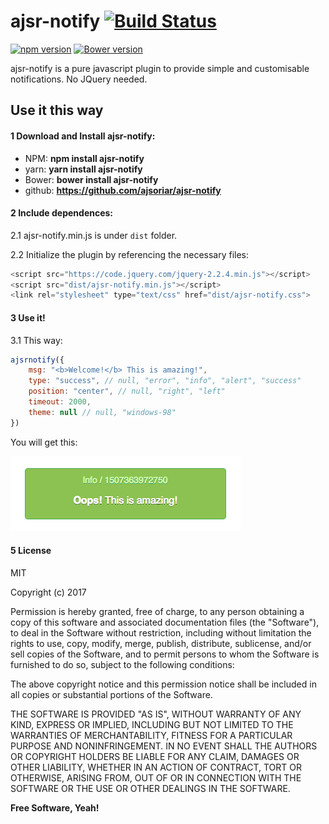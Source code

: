 # ajsr-notify [![Build Status](https://travis-ci.org/ajsoriar/ajsr-notify.svg?branch=master)](https://travis-ci.org/ajsoriar/ajsr-notify)

[![npm version](https://badge.fury.io/js/ajsr-notify.svg)](https://badge.fury.io/js/ajsr-notify)
[![Bower version](https://badge.fury.io/bo/ajsr-notify.svg)](https://badge.fury.io/bo/ajsr-notify)
<!---
[![Bower version](https://badge.fury.io/bo/ajsr-notify.svg)](https://badge.fury.io/bo/ajsr-notify)
[![NuGet version](https://badge.fury.io/nu/ajsr-notify.svg)](https://badge.fury.io/nu/ajsr-notify)
-->

ajsr-notify is a pure javascript plugin to provide simple and customisable notifications. No JQuery needed.

## Use it this way

#### 1 Download and Install ajsr-notify:

 - NPM: **npm install ajsr-notify**
 - yarn: **yarn install ajsr-notify**
 - Bower: **bower install ajsr-notify**
 - github: **https://github.com/ajsoriar/ajsr-notify**
<!--- - NuGet: **PM> Install-Package ajsr-notify** -->


#### 2 Include dependences:

2.1 ajsr-notify.min.js is under `dist` folder.

2.2 Initialize the plugin by referencing the necessary files:

```javascript
<script src="https://code.jquery.com/jquery-2.2.4.min.js"></script>
<script src="dist/ajsr-notify.min.js"></script>
<link rel="stylesheet" type="text/css" href="dist/ajsr-notify.css">
```


#### 3 Use it!

3.1 This way:

```javascript
ajsrnotify({
    msg: "<b>Welcome!</b> This is amazing!",
    type: "success", // null, "error", "info", "alert", "success"
    position: "center", // null, "right", "left"
    timeout: 2000,
    theme: null // null, "windows-98"
})
```

You will get this:

![ajsr-notify basic usage example](./demo/ajsr-notify-basic-example.png?raw=true "ajsr-notify basic usage example")


#### 5 License

MIT

Copyright (c) 2017 

Permission is hereby granted, free of charge, to any person obtaining a copy
of this software and associated documentation files (the "Software"), to deal
in the Software without restriction, including without limitation the rights
to use, copy, modify, merge, publish, distribute, sublicense, and/or sell
copies of the Software, and to permit persons to whom the Software is
furnished to do so, subject to the following conditions:

The above copyright notice and this permission notice shall be included in all
copies or substantial portions of the Software.

THE SOFTWARE IS PROVIDED "AS IS", WITHOUT WARRANTY OF ANY KIND, EXPRESS OR
IMPLIED, INCLUDING BUT NOT LIMITED TO THE WARRANTIES OF MERCHANTABILITY,
FITNESS FOR A PARTICULAR PURPOSE AND NONINFRINGEMENT. IN NO EVENT SHALL THE
AUTHORS OR COPYRIGHT HOLDERS BE LIABLE FOR ANY CLAIM, DAMAGES OR OTHER
LIABILITY, WHETHER IN AN ACTION OF CONTRACT, TORT OR OTHERWISE, ARISING FROM,
OUT OF OR IN CONNECTION WITH THE SOFTWARE OR THE USE OR OTHER DEALINGS IN THE
SOFTWARE.

**Free Software, Yeah!**
